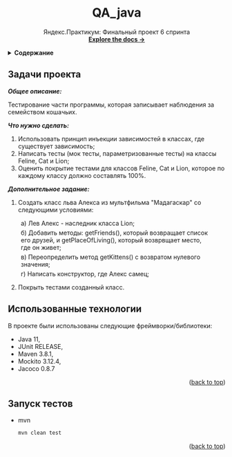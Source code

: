 <h1 align="center">QA_java</h1>

  <p align="center" id="project-name">
    Яндекс.Практикум: Финальный проект 6 спринта
    <br />
    <a href="https://github.com/Tatmel/qa_java"><strong>Explore the docs -></strong></a>
    <br />

  </p>



<!-- Содержание -->
<details>
  <summary><b>Содержание</b></summary>
  <ol>
    <li><a href="#tasks">Задачи проекта</a></li>
    <li><a href="#technologies">Использованные технологии</a></li>
    <li><a href="#start-tests">Запуск тестов</a></li>
  </ol>
</details>



<!-- Задачи проекта -->
<h2 id="tasks">Задачи проекта</h2>

_**Общее описание:**_ 
<p>Тестирование части программы, которая записывает наблюдения за семейством кошачьих.</p>

**_Что нужно сделать:_**
1. Использовать принцип инъекции зависимостей в классах, где существует зависимость;
2. Написать тесты (мок тесты, параметризованные тесты) на классы Feline, Cat и Lion;
3. Оценить покрытие тестами для классов Feline, Cat и Lion, которое по каждому классу 
должно составлять 100%.

_**Дополнительное задание:**_
1. Создать класс льва Алекса из мультфильма "Мадагаскар" со следующими условиями:
<p style="margin: 5px 30px;">a) Лев Алекс - наследник класса Lion;</p>
<p style="margin: 5px 30px;">б) Добавить методы: getFriends(), который возвращает список его 
друзей, и getPlaceOfLiving(), который возврвщает место, где он живет;</p>
<p style="margin: 5px 30px;">в) Переопределить метод getKittens() с возвратом нулевого значения;</p>
<p style="margin: 5px 30px">г) Написать конструктор, где Алекс самец;</p>

2. Покрыть тестами созданный класс.


<!-- Использованные технологии -->
<h2 id="technologies">Использованные технологии</h2>

В проекте были использованы следующие фреймворки/библиотеки:
* Java 11, 
* JUnit RELEASE, 
* Maven 3.8.1,
* Mockito 3.12.4,
* Jacoco 0.8.7

<p align="right">(<a href="#project-name">back to top</a>)</p>



<!-- Запуск тестов -->
<h2 id="start-tests">Запуск тестов</h2>

* mvn
  ```sh
  mvn clean test
  ```

<p align="right">(<a href="#project-name">back to top</a>)</p>
